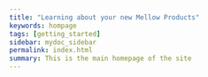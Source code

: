 ```yaml
---
title: "Learning about your new Mellow Products"
keywords: hompage
tags: [getting_started]
sidebar: mydoc_sidebar
permalink: index.html
summary: This is the main homepage of the site
---
```


